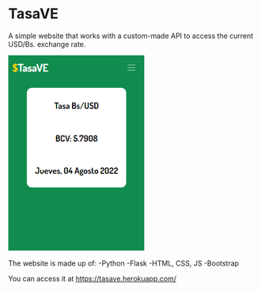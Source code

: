 ﻿# TasaVE

A simple website that works with a custom-made API to access the current USD/Bs. exchange rate.

![Preview of the website](static/TasaVEpreview.png)

The website is made up of:
-Python
-Flask
-HTML, CSS, JS
-Bootstrap

You can access it at https://tasave.herokuapp.com/
